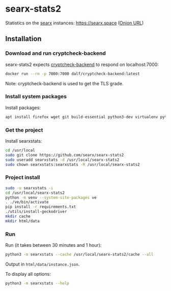 # searx-stats2

Statistics on the [searx](https://searx.github.io/searx/) instances: https://searx.space ([Onion URL](http://searxspbitokayvkhzhsnljde7rqmn7rvoga6e4waeub3h7ug3nghoad.onion/))

## Installation

### Download and run cryptcheck-backend

searx-stats2 expects [cryptcheck-backend](https://github.com/dalf/cryptcheck-backend) to respond on localhost:7000:

```sh
docker run --rm -p 7000:7000 dalf/cryptcheck-backend:latest
```

Note: cryptcheck-backend is used to get the TLS grade.

### Install system packages

Install packages:
```sh
apt install firefox wget git build-essential python3-dev virtualenv python3-virtualenv libxslt-dev zlib1g-dev libffi-dev libssl-dev libyaml-dev python3-ldns
```

### Get the project
Install searxstats:
```sh
cd /usr/local
sudo git clone https://github.com/searx/searx-stats2
sudo useradd searxstats -d /usr/local/searx-stats2
sudo chown searxstats:searxstats -R /usr/local/searx-stats2
```

### Project install
```sh
sudo -u searxstats -i
cd /usr/local/searx-stats2
python -m venv --system-site-packages ve
. ./ve/bin/activate
pip install -r requirements.txt
./utils/install-geckodriver
mkdir cache
mkdir html/data
```

### Run
Run (it takes between 30 minutes and 1 hour):
```sh
python3 -m searxstats --cache /usr/local/searx-stats2/cache --all
```

Output in ```html/data/instance.json```.

To display all options:
```sh
python3 -m searxstats --help
```
